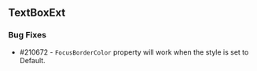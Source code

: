 ## TextBoxExt

### Bug Fixes

* \#210672 - `FocusBorderColor` property will work when the style is set to Default.